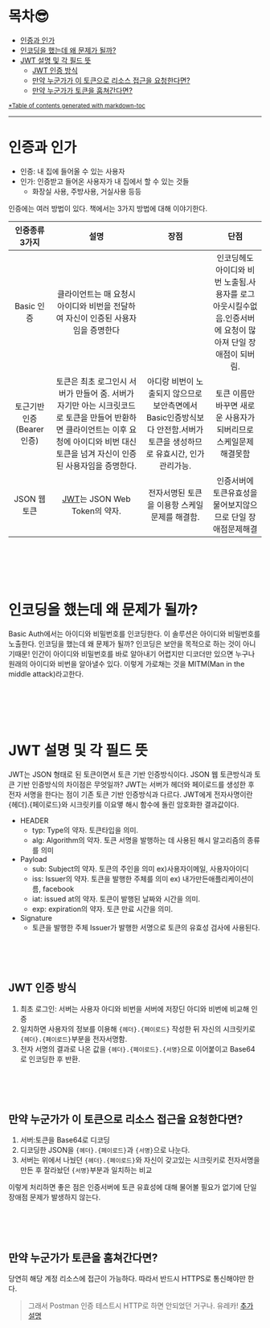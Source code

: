 # 목차😎
- [인증과 인가](#인증과-인가)
- [인코딩을 했는데 왜 문제가 될까?](#인코딩을-했는데-왜-문제가-될까)
- [JWT 설명 및 각 필드 뜻](#jwt-설명-및-각-필드-뜻)
	- [JWT 인증 방식](#jwt-인증-방식)
	- [만약 누군가가 이 토큰으로 리소스 접근을 요청한다면?](#만약-누군가가-이-토큰으로-리소스-접근을-요청한다면)
	- [만약 누군가가 토큰을 훔쳐간다면?](#만약-누군가가-토큰을-훔쳐간다면)


<small><a href='https://magnetikonline.github.io/markdown-toc-generate/'> *Table of contents generated with markdown-toc</a></small>

***

# 인증과 인가
- 인증: 내 집에 들어올 수 있는 사용자
- 인가: 인증받고 들어온 사용자가 내 집에서 할 수 있는 것들
	- 화장실 사용, 주방사용, 거실사용 등등
	
인증에는 여러 방법이 있다.
책에서는 3가지 방법에 대해 이야기한다.

|인증종류 3가지|설명|장점|단점|
|:---:|:---:|:---:|:---:|
|Basic 인증|클라이언트는 매 요청시 아이디와 비번을 전달하여 자신이 인증된 사용자임을 증명한다||인코딩헤도 아이디와 비번 노출됨.사용자를 로그아웃시킬수없음.인증서버에 요청이 많아져 단일 장애점이 되버림.|
|토근기반인증(Bearer 인증)|토큰은 최초 로그인시 서버가 만들어 줌. 서버가 자기만 아는 시크릿코드로 토큰을 만들어 반환하면 클라이언트는 이후 요청에 아이디와 비번 대신 토큰을 넘겨 자신이 인증된 사용자임을 증명한다.|아디랑 비번이 노출되지 않으므로 보안측면에서 Basic인증방식보다 안전함.서버가 토큰을 생성하므로 유효시간, 인가관리가능.|토큰 이름만 바꾸면 새로운 사용자가 되버리므로 스케일문제 해결못함|
|JSON 웹 토큰|[JWT](https://jwt.io/)는 JSON Web Token의 약자.|전자서명된 토큰을 이용항 스케일 문제를 해결함.|인증서버에 토큰유효성을 물어보지않으므로 단일 장애점문제해결|


<br><br><br><br>
# 인코딩을 했는데 왜 문제가 될까?
Basic Auth에서는 아이디와 비밀번호를 인코딩한다. 이 솔루션은 아이디와 비밀번호를 노출한다.
인코딩을 했는데 왜 문제가 될까? 인코딩은 보안을 목적으로 하는 것이 아니기때문!
인간이 아이디와 비밀번호를 바로 알아내기 어렵지만 디코더만 있으면 누구나 원래의 아이디와 비번을 알아낼수 있다.
이렇게 가로채는 것을 MITM(Man in the middle attack)라고한다.


<br><br><br><br>
# JWT 설명 및 각 필드 뜻
JWT는 JSON 형태로 된 토큰이면서 토큰 기반 인증방식이다.
JSON 웹 토큰방식과 토큰 기반 인증방식의 차이점은 무엇일까?
JWT는 서버가 헤더와 페이로드를 생성한 후 전자 서명을 한다는 점이 기존 토큰 기반 인증방식과 다르다.
JWT에게 전자사명이란 {헤더}.{페이로드}와 시크릿키를 이요앻 해시 함수에 돌린 암호화한 결과값이다.

- HEADER
	- typ: Type의 약자. 토큰타입을 의미.
	- alg: Algorithm의 약자. 토큰 서명을 발행하는 데 사용된 해시 알고리즘의 종류를 의미
- Payload
	- sub: Subject의 약자. 토큰의 주인을 의미 ex)사용자이메일, 사용자아이디
	- iss: Issuer의 약자. 토큰을 발행한 주체를 의미 ex) 내가만든애플리케이션이름, facebook
	- iat: issued at의 약자. 토큰이 발행된 날짜와 시간을 의미.
	- exp: expiration의 약자. 토큰 만료 시간을 의미.
- Signature
	- 토큰을 발행한 주체 Issuer가 발행한 서명으로 토큰의 유효성 검사에 사용된다.
	
	
<br><br><br>
## JWT 인증 방식
1. 최초 로그인: 서버는 사용자 아디와 비번을 서버에 저장딘 아디와 비번에 비교해 인증
2. 일치하면 사용자의 정보를 이용해 `{헤더}.{페이로드}` 작성한 뒤 자신의 시크릿키로 `{헤더}.{페이로드}`부분을 전자서명함.
3. 전자 서명의 결과로 나온 값을 `{헤더}.{페이로드}.{서명}`으로 이어붙이고 Base64로 인코딩한 후 반환.

<br><br><br>
## 만약 누군가가 이 토큰으로 리소스 접근을 요청한다면?
1. 서버:토큰을 Base64로 디코딩
2. 디코딩한 JSON을 `{헤더}.{페이로드}`과 `{서명}`으로 나눈다.
3. 서버는 위에서 나눴던 `{헤더}.{페이로드}`와 자신이 갖고있는 시크릿키로 전자서명을 만든 후 잘라놨던 `{서명}`부분과 일치하는 비교

이렇게 처리하면 좋은 점은 인증서버에 토큰 유효성에 대해 물어볼 필요가 없기에 단일 장애점 문제가 발생하지 않는다.

<br><br><br>
## 만약 누군가가 토큰을 훔쳐간다면?
당연히 해당 계정 리소스에 접근이 가능하다.
따라서 반드시 HTTPS로 통신해야만 한다.

> 그래서 Postman 인증 테스트시 HTTP로 하면 안되었던 거구나. 유레카!
[추가 설명](https://sowon-dev.github.io/2022/07/22/220722authenticationVSauthorization/)

